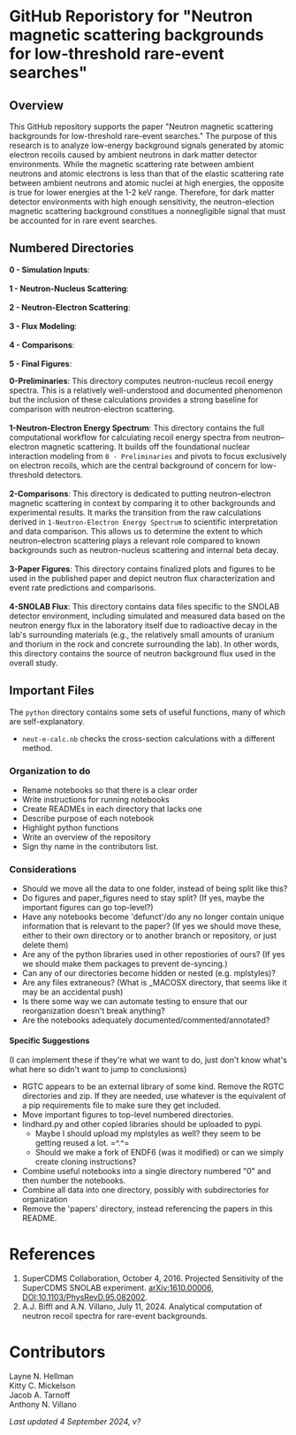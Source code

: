 # GitHub Reporistory for "Neutron magnetic scattering backgrounds for low-threshold rare-event searches"

## Overview
This GitHub repository supports the paper "Neutron magnetic scattering backgrounds for low-threshold rare-event searches." The purpose of this research is to analyze low-energy background signals generated by atomic electron recoils caused by ambient neutrons in dark matter detector environments. While the magnetic scattering rate between ambient neutrons and atomic electrons is less than that of the elastic scattering rate between ambient neutrons and atomic nuclei at high energies, the opposite is true for lower energies at the 1-2 keV range. Therefore, for dark matter detector environments with high enough sensitivity, the neutron-election magnetic scattering background constitues a nonnegligible signal that must be accounted for in rare event searches.


## Numbered Directories
**0 - Simulation Inputs**: 
<br /><br />**1 - Neutron-Nucleus Scattering**: 
<br /><br />**2 - Neutron-Electron Scattering**: 
<br /><br />**3 - Flux Modeling**: 
<br /><br />**4 - Comparisons**:
<br /><br />**5 - Final Figures**: 


**0-Preliminaries**: This directory computes neutron-nucleus recoil energy spectra. This is a relatively well-understood and documented phenomenon but the inclusion of these calculations provides a strong baseline for comparison with neutron-electron scattering.
<br /><br />**1-Neutron-Electron Energy Spectrum**: This directory contains the full computational workflow for calculating recoil energy spectra from neutron–electron magnetic scattering. It builds off the foundational nuclear interaction modeling from `0 - Preliminaries` and pivots to focus exclusively on electron recoils, which are the central background of concern for low-threshold detectors.
<br /><br />**2-Comparisons**: This directory is dedicated to putting neutron–electron magnetic scattering in context by comparing it to other backgrounds and experimental results. It marks the transition from the raw calculations derived in `1-Neutron-Electron Energy Spectrum` to scientific interpretation and data comparison. This allows us to determine the extent to which neutron–electron scattering plays a relevant role compared to known backgrounds such as neutron-nucleus scattering and internal beta decay.
<br /><br />**3-Paper Figures**: This directory contains finalized plots and figures to be used in the published paper and depict neutron flux characterization and event rate predictions and comparisons.
<br /><br />**4-SNOLAB Flux**: This directory contains data files specific to the SNOLAB detector environment, including simulated and measured data based on the neutron energy flux in the laboratory itself due to radioactive decay in the lab's surrounding materials (e.g., the relatively small amounts of uranium and thorium in the rock and concrete surrounding the lab). In other words, this directory contains the source of neutron background flux used in the overall study.

## Important Files

The `python` directory contains some sets of useful functions, many of which are self-explanatory.

* `neut-e-calc.nb` checks the cross-section calculations with a different method.


### Organization to do
* Rename notebooks so that there is a clear order
* Write instructions for running notebooks
* Create READMEs in each directory that lacks one
* Describe purpose of each notebook
* Highlight python functions
* Write an overview of the repository
* Sign thy name in the contributors list.

### Considerations
* Should we move all the data to one folder, instead of being split like this?
* Do figures and paper_figures need to stay split? (If yes, maybe the important figures can go top-level?)
* Have any notebooks become 'defunct'/do any no longer contain unique information that is relevant to the paper? (If yes we should move these, either to their own directory or to another branch or repository, or just delete them)
* Are any of the python libraries used in other repostiories of ours? (If yes we should make them packages to prevent de-syncing.)
* Can any of our directories become hidden or nested (e.g. mplstyles)?
* Are any files extraneous? (What is _MACOSX directory, that seems like it may be an accidental push)
* Is there some way we can automate testing to ensure that our reorganization doesn't break anything?
* Are the notebooks adequately documented/commented/annotated?

#### Specific Suggestions
(I can implement these if they're what we want to do, just don't know what's what here so didn't want to jump to conclusions)
* RGTC appears to be an external library of some kind. Remove the RGTC directories and zip. If they are needed, use whatever is the equivalent of a pip requirements file to make sure they get included.
* Move important figures to top-level numbered directories.
* lindhard.py and other copied libraries should be uploaded to pypi.
    * Maybe I should upload my mplstyles as well? they seem to be getting reused a lot. =^.^=
    * Should we make a fork of ENDF6 (was it modified) or can we simply create cloning instructions?
* Combine useful notebooks into a single directory numbered "0" and then number the notebooks.
* Combine all data into one directory, possibly with subdirectories for organization
* Remove the 'papers' directory, instead referencing the papers in this README.

# References
1. SuperCDMS Collaboration, October 4, 2016. Projected Sensitivity of the SuperCDMS SNOLAB experiment. [arXiv:1610.00006](https://arxiv.org/abs/1610.00006), [DOI:10.1103/PhysRevD.95.082002](https://doi.org/10.1103/PhysRevD.95.082002).
2. A.J. Biffl and A.N. Villano, July 11, 2024. Analytical computation of neutron recoil spectra for rare-event backgrounds.

# Contributors

Layne N. Hellman <br />
Kitty C. Mickelson <br />
Jacob A. Tarnoff <br />
Anthony N. Villano

*Last updated 4 September 2024, v?*
